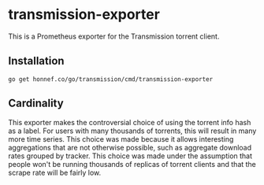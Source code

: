# transmission-exporter

This is a Prometheus exporter for the Transmission torrent client.

## Installation

```
go get honnef.co/go/transmission/cmd/transmission-exporter
```

## Cardinality

This exporter makes the controversial choice of using the torrent info
hash as a label. For users with many thousands of torrents, this will
result in many more time series. This choice was made because it
allows interesting aggregations that are not otherwise possible, such
as aggregate download rates grouped by tracker. This choice was made
under the assumption that people won't be running thousands of
replicas of torrent clients and that the scrape rate will be fairly
low.
